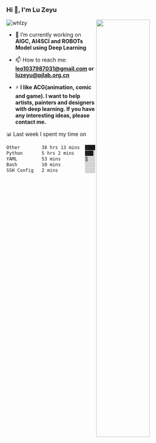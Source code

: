 ### Hi 👋, I'm Lu Zeyu

<img src="https://komarev.com/ghpvc/?username=whlzy&label=Profile%20views&color=0e75b6&style=flat" alt="whlzy" />
<img align="right" width="53%" src="https://github-readme-stats.vercel.app/api?username=whlzy&show_icons=true">

- 🔭 I’m currently working on **AIGC, AI4SCI and ROBOTs Model using Deep Learning**

- 📫 How to reach me: **leo1037987031@gmail.com or luzeyu@pjlab.org.cn**

- ⚡ **I like ACG(animation, comic and game). I want to help artists, painters and designers with deep learning. If you have any interesting ideas, please contact me.**

📊 Last week I spent my time on

<!--START_SECTION:waka-->

```txt
Other        38 hrs 13 mins  █████████████████████▓░░░   86.14 %
Python       5 hrs 2 mins    ███░░░░░░░░░░░░░░░░░░░░░░   11.35 %
YAML         53 mins         ▒░░░░░░░░░░░░░░░░░░░░░░░░   01.99 %
Bash         10 mins         ░░░░░░░░░░░░░░░░░░░░░░░░░   00.38 %
SSH Config   2 mins          ░░░░░░░░░░░░░░░░░░░░░░░░░   00.10 %
```

<!--END_SECTION:waka-->

